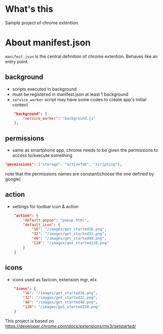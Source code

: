 # What's this
Sample project of chrome extention.

# About manifest.json
`manifest.json` is the central definition of chrome extention. Behaves like an entry point.  

## background
- scripts executed in background
- must be registered in manifest.json at least 1 background  
- `service_worker` script may have some codes to create app's initial context  
```json
    "background": {
        "service_worker": "background.js"
    },
```

## permissions
- same as smartphone app, chrome needs to be given the permissions to access to/execute something 
```json
"permissions": ["storage", "activeTab", "scripting"],
```
note that the permissions names are constant(choose the one defined by google)

## action
- settings for toolbar icon & action
```json
    "action": {
        "default_popup": "popup.html",
        "default_icon": {
            "16": "/images/get_started16.png",
            "32": "/images/get_started32.png",
            "48": "/images/get_started48.png",
            "128": "/images/get_started128.png"
        }
    }
```

## icons
- icons used as favicon, extension mgr, etx. 
```json
    "icons": {
        "16": "/images/get_started16.png",
        "32": "/images/get_started32.png",
        "48": "/images/get_started48.png",
        "128": "/images/get_started128.png"
    }
```

This project is based on https://developer.chrome.com/docs/extensions/mv3/getstarted/ 
